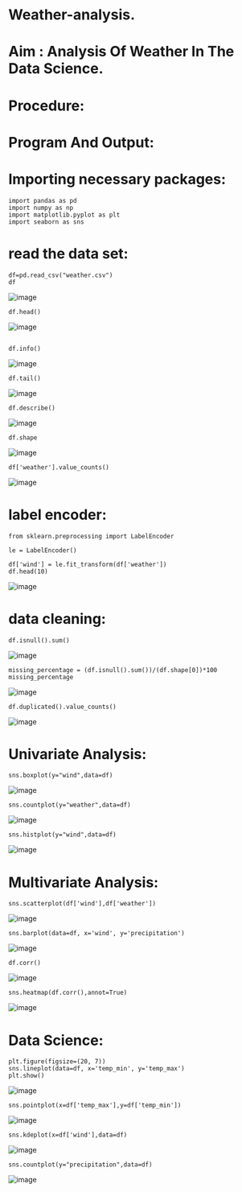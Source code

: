# Weather-analysis.
# Aim : Analysis Of Weather In The Data Science.
# Procedure:








# Program And Output:
# Importing necessary packages:
~~~
import pandas as pd
import numpy as np
import matplotlib.pyplot as plt
import seaborn as sns
~~~

# read the data set:
~~~
df=pd.read_csv("weather.csv")
df
~~~
![image](https://user-images.githubusercontent.com/94226297/202074920-223a336a-361e-440b-b31e-7cca3a1c8a53.png)
~~~
df.head()
~~~
![image](https://user-images.githubusercontent.com/94226297/202075017-6ab7c3b0-cbe9-4f3e-9f6e-56d3fcdcd8be.png)
~~~

df.info()
~~~
![image](https://user-images.githubusercontent.com/94226297/202075224-10709e9c-0f94-4a01-b056-47661fad990b.png)
~~~
df.tail()
~~~
![image](https://user-images.githubusercontent.com/94226297/202075270-aeb27ea2-cefb-45c4-a909-a60d8a9bb336.png)
~~~
df.describe()
~~~
![image](https://user-images.githubusercontent.com/94226297/202075365-f97cbbe5-31f6-4cff-9fd9-ebff97e80e50.png)
~~~
df.shape
~~~
![image](https://user-images.githubusercontent.com/94226297/202075419-7e9ba26a-104f-45bb-b05e-04ca0eb3bdab.png)
~~~
df['weather'].value_counts()
~~~
![image](https://user-images.githubusercontent.com/94226297/202075488-ee9c5852-bb17-45b0-984a-ecdc225e558d.png)

# label encoder:
~~~
from sklearn.preprocessing import LabelEncoder

le = LabelEncoder()

df['wind'] = le.fit_transform(df['weather'])
df.head(10)
~~~
![image](https://user-images.githubusercontent.com/94226297/202075544-2ff2b185-77a9-4c4e-a563-9ae28f9cbfc0.png)

# data cleaning:
~~~
df.isnull().sum()
~~~
![image](https://user-images.githubusercontent.com/94226297/202075615-c47bf868-a9e7-4c67-8730-0cabf28a9031.png)
~~~
missing_percentage = (df.isnull().sum())/(df.shape[0])*100
missing_percentage
~~~
![image](https://user-images.githubusercontent.com/94226297/202075672-562ded93-db62-40c9-82b7-22ffd1cbb391.png)
~~~
df.duplicated().value_counts()
~~~
![image](https://user-images.githubusercontent.com/94226297/202075848-abb5493b-bd9f-4f0c-9cc8-9be3065e9787.png)

# Univariate Analysis:
~~~
sns.boxplot(y="wind",data=df)
~~~
![image](https://user-images.githubusercontent.com/94226297/202076084-b5248e03-6180-4c82-8a94-a33c47486781.png)
~~~
sns.countplot(y="weather",data=df)
~~~
![image](https://user-images.githubusercontent.com/94226297/202076467-57071e75-3cc2-42f9-8c88-6d3fdcb09e57.png)
~~~
sns.histplot(y="wind",data=df)
~~~
![image](https://user-images.githubusercontent.com/94226297/202076570-7d0e696e-32eb-44a4-adc5-f50e0a78beff.png)

# Multivariate Analysis:

~~~
sns.scatterplot(df['wind'],df['weather'])
~~~

![image](https://user-images.githubusercontent.com/94226297/202077081-7637e653-4d25-4849-b2d0-3c2ebcbd90f9.png)

~~~
sns.barplot(data=df, x='wind', y='precipitation')
~~~
![image](https://user-images.githubusercontent.com/94226297/202077186-363af693-a67a-490c-8d23-ed695fdf3330.png)

~~~
df.corr()
~~~
![image](https://user-images.githubusercontent.com/94226297/202077255-46a8858c-e616-4b90-84ab-d983e569436f.png)

~~~
sns.heatmap(df.corr(),annot=True)
~~~
![image](https://user-images.githubusercontent.com/94226297/202077324-79db0496-ba14-41c2-afaf-4c1fddaab9de.png)

# Data Science:
~~~
plt.figure(figsize=(20, 7))
sns.lineplot(data=df, x='temp_min', y='temp_max')
plt.show()
~~~
![image](https://user-images.githubusercontent.com/94226297/202077469-d20438b6-2b8e-4ee0-b845-0fee37ea002d.png)

~~~
sns.pointplot(x=df['temp_max'],y=df['temp_min'])
~~~
![image](https://user-images.githubusercontent.com/94226297/202077572-280474f5-d721-4857-8009-82959be22820.png)

~~~
sns.kdeplot(x=df['wind'],data=df)
~~~
![image](https://user-images.githubusercontent.com/94226297/202077649-689749e0-9b44-43de-9f90-48e45724fb2e.png)
~~~
sns.countplot(y="precipitation",data=df)
~~~
![image](https://user-images.githubusercontent.com/94226297/202077705-a325ad73-9ac3-4ca4-a694-607793f5e798.png)
